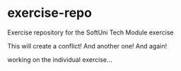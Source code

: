 # exercise-repo
Exercise repository for the SoftUni Tech Module exercise

This will create a conflict!
And another one!
And again!

working on the individual exercise...

